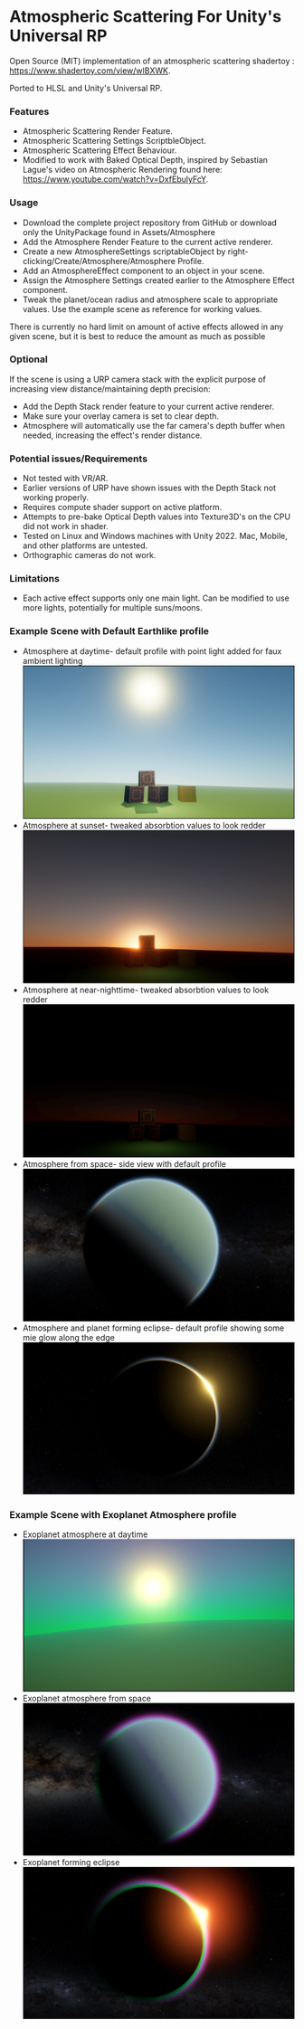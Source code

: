# Atmospheric Scattering For Unity's Universal RP

Open Source (MIT) implementation of an atmospheric scattering shadertoy : https://www.shadertoy.com/view/wlBXWK.

Ported to HLSL and Unity's Universal RP.

### Features
* Atmospheric Scattering Render Feature.
* Atmospheric Scattering Settings ScriptbleObject.
* Atmospheric Scattering Effect Behaviour.
* Modified to work with Baked Optical Depth, inspired by Sebastian Lague's video on Atmospheric Rendering found here: https://www.youtube.com/watch?v=DxfEbulyFcY.

### Usage

* Download the complete project repository from GitHub or download only the UnityPackage found in Assets/Atmosphere
* Add the Atmosphere Render Feature to the current active renderer.
* Create a new AtmosphereSettings scriptableObject by right-clicking/Create/Atmosphere/Atmosphere Profile.
* Add an AtmosphereEffect component to an object in your scene.
* Assign the Atmosphere Settings created earlier to the Atmosphere Effect component.
* Tweak the planet/ocean radius and atmosphere scale to appropriate values. Use the example scene as reference for working values.

There is currently no hard limit on amount of active effects allowed in any given scene, but it is best to reduce the amount as much as possible

### Optional

If the scene is using a URP camera stack with the explicit purpose of increasing view distance/maintaining depth precision:
* Add the Depth Stack render feature to your current active renderer.
* Make sure your overlay camera is set to clear depth.
* Atmosphere will automatically use the far camera's depth buffer when needed, increasing the effect's render distance.

### Potential issues/Requirements
* Not tested with VR/AR.
* Earlier versions of URP have shown issues with the Depth Stack not working properly.
* Requires compute shader support on active platform.
* Attempts to pre-bake Optical Depth values into Texture3D's on the CPU did not work in shader.
* Tested on Linux and Windows machines with Unity 2022. Mac, Mobile, and other platforms are untested.
* Orthographic cameras do not work.

### Limitations
* Each active effect supports only one main light. Can be modified to use more lights, potentially for multiple suns/moons.


### Example Scene with Default Earthlike profile
* Atmosphere at daytime- default profile with point light added for faux ambient lighting
![Atmosphere at daytime](Assets/Screenshots/daytime.png)<br>
* Atmosphere at sunset- tweaked absorbtion values to look redder
![Atmosphere at sunset](Assets/Screenshots/sunset.png)<br>
* Atmosphere at near-nighttime- tweaked absorbtion values to look redder
![Atmosphere at nighttime](Assets/Screenshots/night.png)<br>
* Atmosphere from space- side view with default profile
![Atmosphere from space](Assets/Screenshots/space.png)<br>
* Atmosphere and planet forming eclipse- default profile showing some mie glow along the edge
![Atmosphere from space-again](Assets/Screenshots/space2.png)<br>

### Example Scene with Exoplanet Atmosphere profile
* Exoplanet atmosphere at daytime
![Goofy colored atmosphere](Assets/Screenshots/exoplanet.png)<br>
* Exoplanet atmosphere from space
![Goofy colored atmosphere from space](Assets/Screenshots/exoplanet-space.png)<br>
* Exoplanet forming eclipse
![Goofy colored atmosphere from space again](Assets/Screenshots/exoplanet-space2.png)<br>
